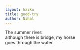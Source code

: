 ```yaml
---
layout: haiku
title: good-try
author: Nihal
---
```


The summer river:<br>
although there is bridge, my horse<br>
goes through the water.<br>
